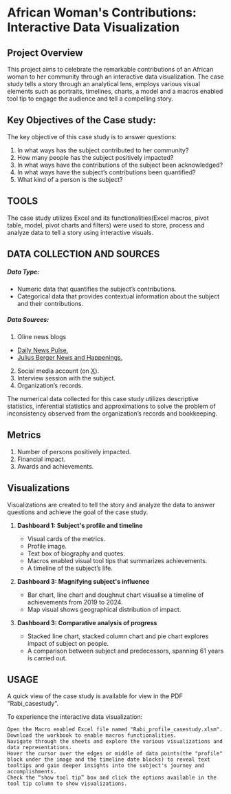 # African Woman's Contributions: Interactive Data Visualization

## Project Overview

This project aims to celebrate the remarkable contributions of an African woman to her community through an interactive data visualization. The case study tells a story through an analytical lens, employs various visual elements such as portraits, timelines, charts, a model and a macros enabled tool tip to engage the audience and tell a compelling story.


## Key Objectives of the Case study:

The key objective of this case study is to answer questions:

1. In what ways has the subject contributed to her community?
2. How many people has the subject positively impacted?
3. In what ways have the contributions of the subject been acknowledged?
4. In what ways have the subject’s contributions been quantified?
5. What kind of a person is the subject?


## TOOLS

The case study utilizes Excel and its functionalities(Excel macros, pivot table, model, pivot charts and filters) were used to store, process and analyze data to tell a story using interactive visuals.


## DATA COLLECTION AND SOURCES

##### Data Type:

- Numeric data that quantifies the subject’s contributions.
- Categorical data that provides contextual information about the subject and their contributions.

##### Data Sources:

1. Oline news blogs
- [Daily News Pulse.]("https://dailynewspulse.wordpress.com/2023/11/12/rabi-musa-saulawa-the-epitome-of-hard-work-and-bravery/")
- [Julius Berger News and Happenings.]("https://www.julius-berger.com/press/jamiyyar-matan-arewa-northern-women-laud-julius-berger-nigeria-plc-for-csr-intervention")
2. Social media account (on [X]("https://twitter.com/jhdqtrs?lang=en")).
3. Interview session with the subject.
4. Organization’s records.

The numerical data collected for this case study utilizes descriptive statistics, inferential statistics and approximations to solve the problem of inconsistency observed from the organization’s records and bookkeeping. 


## Metrics

1. Number of persons positively impacted.
2. Financial impact.
3. Awards and achievements.


## Visualizations

Visualizations are created to tell the story and analyze the data to answer questions and achieve the goal of the case study.

1. **Dashboard 1: Subject's profile and timeline**
   - Visual cards of the metrics.
   - Profile image.
   - Text box of biography and quotes.
   - Macros enabled visual tool tips that summarizes achievements.
   - A timeline of the subject’s life.

2. **Dashboard 3: Magnifying subject's influence**
   - Bar chart, line chart and doughnut chart visualise a timeline of achievements from 2019 to 2024.
   - Map visual shows geographical distribution of impact.

3. **Dashboard 3: Comparative analysis of progress**
   - Stacked line chart, stacked column chart and pie chart explores impact of subject on people.
   - A comparison between subject and predecessors, spanning 61 years is carried out.
   
   
## USAGE

A quick view of the case study is available for view in the PDF "Rabi_casestudy".

To experience the interactive data visualization:

    Open the Macro enabled Excel file named "Rabi_profile_casestudy.xlsm". Download the workbook to enable macros functionalities.
    Navigate through the sheets and explore the various visualizations and data representations.
    Hover the cursor over the edges or middle of data points(the "profile" block under the image and the timeline date blocks) to reveal text tooltips and gain deeper insights into the subject's journey and accomplishments.
    Check the “show tool tip” box and click the options available in the tool tip column to show visualizations.
    

